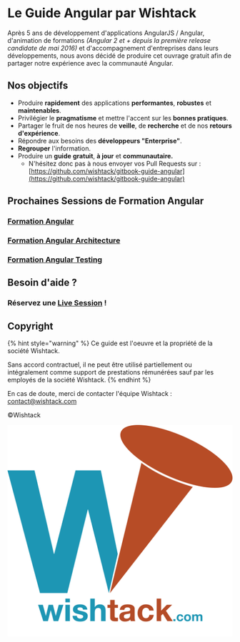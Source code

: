 # Le Guide Angular par Wishtack

Après 5 ans de développement d'applications AngularJS / Angular, d'animation de formations _\(Angular 2 et + depuis la première release candidate de mai 2016\)_ et d'accompagnement d'entreprises dans leurs développements, nous avons décidé de produire cet ouvrage gratuit afin de partager notre expérience avec la communauté Angular.

## Nos objectifs

* Produire **rapidement** des applications **performantes**, **robustes** et **maintenables**.
* Privilégier le **pragmatisme** et mettre l'accent sur les **bonnes pratiques**.
* Partager le fruit de nos heures de **veille**, de **recherche** et de nos **retours d'expérience**.
* Répondre aux besoins des **développeurs "Enterprise"**.
* **Regrouper** l'information.
* Produire un **guide** **gratuit**, **à jour** et **communautaire.**
  * N'hésitez donc pas à nous envoyer vos Pull Requests sur : [https://github.com/wishtack/gitbook-guide-angular](https://github.com/wishtack/gitbook-guide-angular)

## Prochaines Sessions de Formation Angular

### [Formation Angular](https://guide-angular.wishtack.io/nos-formations/angular)

### [Formation Angular Architecture](https://guide-angular.wishtack.io/nos-formations/angular-architecture)

### [Formation Angular Testing](https://guide-angular.wishtack.io/nos-formations/angular-testing)

## Besoin d'aide ?

### Réservez une [Live Session](https://guide-angular.wishtack.io/nos-formations/live-session) !

## Copyright

{% hint style="warning" %}
Ce guide est l'oeuvre et la propriété de la société Wishtack.

Sans accord contractuel, il ne peut être utilisé partiellement ou intégralement comme support de prestations rémunérées sauf par les employés de la société Wishtack.
{% endhint %}

En cas de doute, merci de contacter l'équipe Wishtack : [contact@wishtack.com](mailto:contact@wishtack.com)

©Wishtack

![&#xA9;Wishtack](.gitbook/assets/wishtack-logo-with-text.png)

